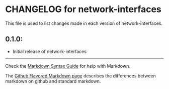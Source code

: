 # CHANGELOG for network-interfaces

This file is used to list changes made in each version of network-interfaces.

## 0.1.0:

* Initial release of network-interfaces

- - -
Check the [Markdown Syntax Guide](http://daringfireball.net/projects/markdown/syntax) for help with Markdown.

The [Github Flavored Markdown page](http://github.github.com/github-flavored-markdown/) describes the differences between markdown on github and standard markdown.

